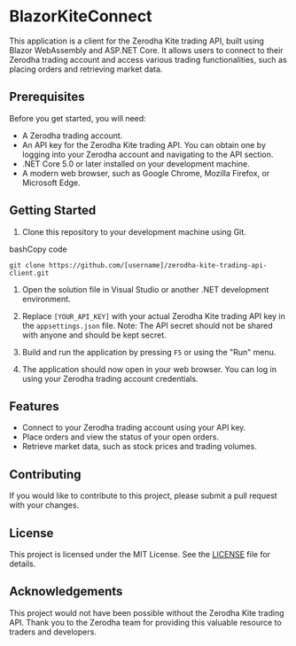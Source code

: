 BlazorKiteConnect
===============================

This application is a client for the Zerodha Kite trading API, built using Blazor WebAssembly and ASP.NET Core. It allows users to connect to their Zerodha trading account and access various trading functionalities, such as placing orders and retrieving market data.

Prerequisites
-------------

Before you get started, you will need:

-   A Zerodha trading account.
-   An API key for the Zerodha Kite trading API. You can obtain one by logging into your Zerodha account and navigating to the API section.
-   .NET Core 5.0 or later installed on your development machine.
-   A modern web browser, such as Google Chrome, Mozilla Firefox, or Microsoft Edge.

Getting Started
---------------

1.  Clone this repository to your development machine using Git.

bashCopy code

`git clone https://github.com/[username]/zerodha-kite-trading-api-client.git`

1.  Open the solution file in Visual Studio or another .NET development environment.

2.  Replace `[YOUR_API_KEY]` with your actual Zerodha Kite trading API key in the `appsettings.json` file. Note: The API secret should not be shared with anyone and should be kept secret.

3.  Build and run the application by pressing `F5` or using the "Run" menu.

4.  The application should now open in your web browser. You can log in using your Zerodha trading account credentials.

Features
--------

-   Connect to your Zerodha trading account using your API key.
-   Place orders and view the status of your open orders.
-   Retrieve market data, such as stock prices and trading volumes.

Contributing
------------

If you would like to contribute to this project, please submit a pull request with your changes.

License
-------

This project is licensed under the MIT License. See the [LICENSE](https://chat.openai.com/LICENSE) file for details.

Acknowledgements
----------------

This project would not have been possible without the Zerodha Kite trading API. Thank you to the Zerodha team for providing this valuable resource to traders and developers.
